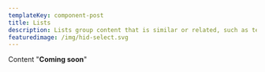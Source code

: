 ```yaml
---
templateKey: component-post
title: Lists
description: Lists group content that is similar or related, such as terms and definitions.
featuredimage: /img/hid-select.svg
---
```

C﻿ontent "**Coming soon**"